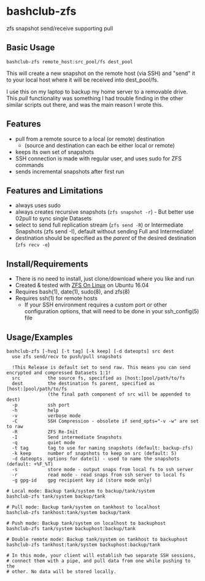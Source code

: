 # bashclub-zfs
zfs snapshot send/receive supporting pull

## Basic Usage
    bashclub-zfs remote_host:src_pool/fs dest_pool

This will create a new snapshot on the remote host (via SSH) and "send" it to
your local host where it will be received into dest_pool/fs.

I use this on my laptop to backup my home server to a removable drive. This
*pull* functionality was something I had trouble finding in the other similar
scripts out there, and was the main reason I wrote this.

## Features
* pull from a remote source to a local (or remote) destination
  * (source and destination can each be either local or remote)
* keeps its own set of snapshots
* SSH connection is made with regular user, and uses sudo for ZFS commands
* sends incremental snapshots after first run

## Features and Limitations
* always uses sudo
* always creates recursive snapshots (`zfs snapshot -r`) -  But better use 02pull to sync single Datasets
* select to send full replication stream (`zfs send -R`) or Intermediate Snapshots (zfs send -I), default without sending Full and Intermediate!
* destination should be specified as the *parent* of the desired destination
  (`zfs recv -e`)

## Install/Requirements
* There is no need to install, just clone/download where you like and run
* Created & tested with [ZFS On Linux][1] on Ubuntu 16.04
* Requires bash(1), date(1), sudo(8), and zfs(8)
* Requires ssh(1) for remote hosts
  * If your SSH environment requires a custom port or other configuration
    options, that will need to be done in your ssh_config(5) file

## Usage/Examples
    bashclub-zfs [-hvq] [-t tag] [-k keep] [-d dateopts] src dest
      use zfs send/recv to push/pull snapshots

	  !This Release is default set to send raw. This means you can send encrypted and compressed Datasets 1:1!
	  src          the source fs, specified as [host:]pool/path/to/fs
	  dest         the destination fs parent, specified as [host:]pool/path/to/fs
	               (the final path component of src will be appended to dest)
	  -p           ssh port
	  -h           help
	  -v           verbose mode
	  -C           SSH Compression - obsolete if send_opts="-v -w" are set to raw
	  -R           ZFS Re-Init
	  -I           Send intermediate Snapshots
	  -q           quiet mode
	  -t tag       tag to use for naming snapshots (default: backup-zfs)
	  -k keep      number of snapshots to keep on src (default: 5)
	  -d dateopts  options for date(1) - used to name the snapshots (default: +%F_%T)
	  -s           store mode - output snaps from local fs to ssh server
	  -r           read mode - read snaps from ssh server to local fs
	  -g gpg-id    gpg recipient key id (store mode only)

    # Local mode: Backup tank/system to backup/tank/system
    bashclub-zfs tank/system backup/tank

    # Pull mode: Backup tank/system on tankhost to localhost
    bashclub-zfs tankhost:tank/system backup/tank

    # Push mode: Backup tank/system on localhost to backuphost
    bashclub-zfs tank/system backuphost:backup/tank

    # Double remote mode: Backup tank/system on tankhost to backuphost
    bashclub-zfs tankhost:tank/system backuphost:backup/tank

    # In this mode, your client will establish two separate SSH sessions,
    # connect them with a pipe, and pull data from one while pushing to the
    # other. No data will be stored locally.

[1]: https://github.com/zfsonlinux/zfs
